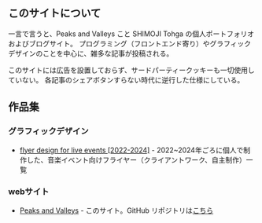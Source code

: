 ## このサイトについて

一言で言うと、Peaks and Valleys こと SHIMOJI Tohga の個人ポートフォリオおよびブログサイト。
プログラミング（フロントエンド寄り）やグラフィックデザインのことを中心に、雑多な記事が投稿される。

このサイトには広告を設置しておらず、サードパーティークッキーも一切使用していない。
各記事のシェアボタンすらない時代に逆行した仕様にしている。

## 作品集

### グラフィックデザイン

- [flyer design for live events [2022-2024]](https://www.behance.net/gallery/206272687/flyer-works-for-live-events-2022-2024) - 2022~2024年ごろに個人で制作した、音楽イベント向けフライヤー（クライアントワーク、自主制作）一覧

### webサイト

- [Peaks and Valleys](https://peaks-and-valleys.net/) - このサイト。GitHub リポジトリは[こちら](https://github.com/peaksvndvalleys/pav_works)
